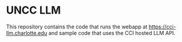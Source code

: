# UNCC LLM

This repository contains the code that runs the webapp at https://cci-llm.charlotte.edu and sample code that uses the CCI hosted LLM API.
